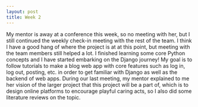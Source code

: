 ```yaml
---
layout: post
title: Week 2
---
```

My mentor is away at a conference this week, so no meeting with her, but I still continued the weekly check-in meeting with the rest of the team. I think I have a good hang of where the project is at at this point, but meeting with the team members still helped a lot. I finished learning some core Python concepts and I have started embarking on the Django journey! My goal is to follow tutorials to make a blog web app with core features such as log in, log out, posting, etc. in order to get familiar with Django as well as the backend of web apps. During our last meeting, my mentor explained to me her vision of the larger project that this project will be a part of, which is to design online platforms to encourage playful caring acts, so I also did some literature reviews on the topic.
